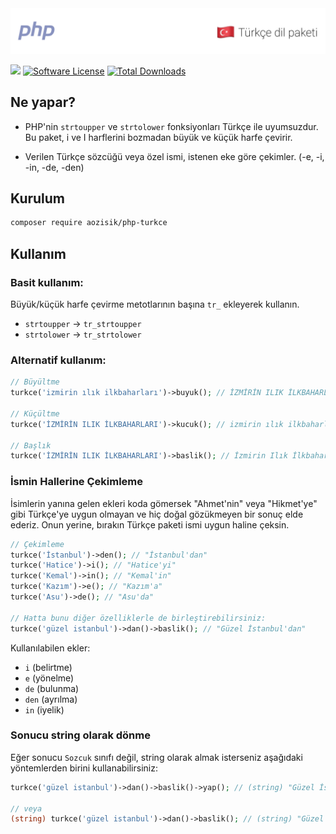 <picture>
  <source media="(prefers-color-scheme: dark)" srcset="banner-dark.png">
  <source media="(prefers-color-scheme: light)" srcset="banner.png">
  <img alt="" src="banner.png">
</picture>

<br />

![](https://github.com/aozisik/turkce/workflows/run-tests/badge.svg)
[![Software License](https://img.shields.io/badge/license-MIT-brightgreen.svg?style=flat-square)](LICENSE.md)
[![Total Downloads](https://img.shields.io/packagist/dt/aozisik/php-turkce.svg?style=flat-square)](https://packagist.org/packages/aozisik/php-turkce)

## Ne yapar?

- PHP'nin `strtoupper` ve `strtolower` fonksiyonları Türkçe ile uyumsuzdur. Bu paket, i ve I harflerini bozmadan büyük ve küçük harfe çevirir.

- Verilen Türkçe sözcüğü veya özel ismi, istenen eke göre çekimler. (-e, -i, -in, -de, -den)

## Kurulum

```bash
composer require aozisik/php-turkce
```

## Kullanım

### Basit kullanım:

Büyük/küçük harfe çevirme metotlarının başına `tr_` ekleyerek kullanın.

- `strtoupper` -> `tr_strtoupper`
- `strtolower` -> `tr_strtolower`

### Alternatif kullanım:

```php
// Büyültme
turkce('izmirin ılık ilkbaharları')->buyuk(); // İZMİRİN ILIK İLKBAHARLARI

// Küçültme
turkce('İZMİRİN ILIK İLKBAHARLARI')->kucuk(); // izmirin ılık ilkbaharları

// Başlık
turkce('İZMİRİN ILIK İLKBAHARLARI')->baslik(); // İzmirin Ilık İlkbaharları
```

### İsmin Hallerine Çekimleme

İsimlerin yanına gelen ekleri koda gömersek "Ahmet'nin" veya "Hikmet'ye" gibi Türkçe'ye uygun olmayan ve hiç doğal gözükmeyen bir sonuç elde ederiz. Onun yerine, bırakın Türkçe paketi ismi uygun haline çeksin.

```php
// Çekimleme
turkce('İstanbul')->den(); // "İstanbul'dan"
turkce('Hatice')->i(); // "Hatice'yi"
turkce('Kemal')->in(); // "Kemal'in"
turkce('Kazım')->e(); // "Kazım'a"
turkce('Asu')->de(); // "Asu'da"

// Hatta bunu diğer özelliklerle de birleştirebilirsiniz:
turkce('güzel istanbul')->dan()->baslik(); // "Güzel İstanbul'dan"
```

Kullanılabilen ekler:

- `i` (belirtme)
- `e` (yönelme)
- `de` (bulunma)
- `den` (ayrılma)
- `in` (iyelik)

### Sonucu string olarak dönme

Eğer sonucu `Sozcuk` sınıfı değil, string olarak almak isterseniz aşağıdaki yöntemlerden birini kullanabilirsiniz:

```php
turkce('güzel istanbul')->dan()->baslik()->yap(); // (string) "Güzel İstanbul'dan"

// veya
(string) turkce('güzel istanbul')->dan()->baslik(); // (string) "Güzel İstanbul'dan"
```
